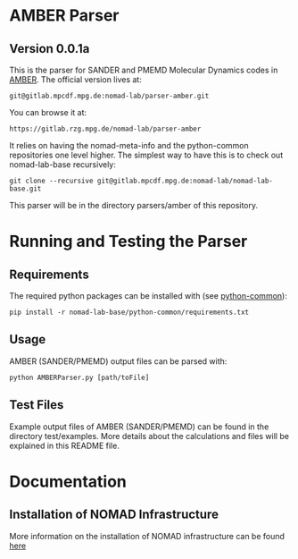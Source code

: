 # AMBER Parser
## Version 0.0.1a
This is the parser for SANDER and PMEMD Molecular Dynamics codes in [AMBER](http://ambermd.org).
The official version lives at:

    git@gitlab.mpcdf.mpg.de:nomad-lab/parser-amber.git

You can browse it at:

    https://gitlab.rzg.mpg.de/nomad-lab/parser-amber

It relies on having the nomad-meta-info and the python-common repositories one level higher.
The simplest way to have this is to check out nomad-lab-base recursively:

    git clone --recursive git@gitlab.mpcdf.mpg.de:nomad-lab/nomad-lab-base.git

This parser will be in the directory parsers/amber of this repository.

# Running and Testing the Parser
## Requirements
The required python packages can be installed with (see [python-common](https://gitlab.rzg.mpg.de/nomad-lab/python-common)):

    pip install -r nomad-lab-base/python-common/requirements.txt

## Usage
AMBER (SANDER/PMEMD) output files can be parsed with:

    python AMBERParser.py [path/toFile]

## Test Files
Example output files of AMBER (SANDER/PMEMD) can be found in the directory test/examples.
More details about the calculations and files will be explained in this README file.

# Documentation

## Installation of NOMAD Infrastructure
More information on the installation of NOMAD infrastructure can be found [here](https://workflowy.com/s/DKhN.2pfL6VMJzn)
